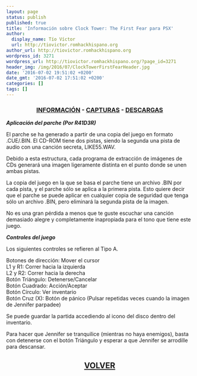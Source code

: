 ```yaml
---
layout: page
status: publish
published: true
title: 'Información sobre Clock Tower: The First Fear para PSX'
author:
  display_name: Tío Víctor
  url: http://tiovictor.romhackhispano.org
author_url: http://tiovictor.romhackhispano.org
wordpress_id: 3271
wordpress_url: http://tiovictor.romhackhispano.org/?page_id=3271
header_img: /img/2016/07/ClockTowerFirstFearHeader.jpg
date: '2016-07-02 19:51:02 +0200'
date_gmt: '2016-07-02 17:51:02 +0200'
categories: []
tags: []
---
```

<h3 style="text-align: center;"><strong><a href="http://tiovictor.romhackhispano.org/clock-tower-psx-20/informacion/">INFORMACIÓN</a> - <a href="http://tiovictor.romhackhispano.org/clock-tower-psx-20/capturas/">CAPTURAS</a> - <a href="http://tiovictor.romhackhispano.org/clock-tower-psx-20/descargar/">DESCARGAS</a></strong></h3>

**_Aplicación del parche (Por R41D3R)_**

El parche se ha generado a partir de una copia del juego en formato .CUE/.BIN. El CD-ROM 
tiene dos pistas, siendo la segunda una pista de audio con una canción secreta, LIKE55.WAV.

Debido a esta estructura, cada programa de extracción de imágenes de CDs generará una imagen 
ligeramente distinta en el punto donde se unen ambas pistas.

La copia del juego en la que se basa el parche tiene un archivo .BIN por cada pista, y el 
parche sólo se aplica a la primera pista. Esto quiere decir que el parche se puede aplicar en 
cualquier copia de seguridad que tenga sólo un archivo .BIN, pero eliminará la segunda pista 
de la imagen.

No es una gran pérdida a menos que te guste escuchar una canción demasiado alegre y completamente 
inapropiada para el tono que tiene este juego.

_**Controles del juego**_

Los siguientes controles se refieren al Tipo A.

Botones de dirección: Mover el cursor  
L1 y R1: Correr hacia la izquierda  
L2 y R2: Correr hacia la derecha  
Botón Triángulo: Detenerse/Cancelar  
Botón Cuadrado: Acción/Aceptar  
Botón Círculo: Ver inventario  
Botón Cruz (X): Botón de pánico (Pulsar repetidas veces cuando la imagen de Jennifer parpadee)

Se puede guardar la partida accediendo al icono del disco dentro del inventario.

Para hacer que Jennifer se tranquilice (mientras no haya enemigos), basta con detenerse con el botón 
Triángulo y esperar a que Jennifer se arrodille para descansar.

<h2 style="text-align: center;"><strong><a href="http://tiovictor.romhackhispano.org/clock-tower-psx-20/">VOLVER</a></strong></h2>
